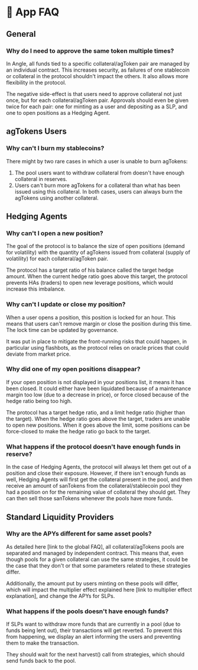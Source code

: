 # 🧐 App FAQ

## General

### Why do I need to approve the same token multiple times?

In Angle, all funds tied to a specific collateral/agToken pair are managed by an individual contract. This increases security, as failures of one stablecoin or collateral in the protocol shouldn't impact the others. It also allows more flexibility in the protocol.

The negative side-effect is that users need to approve collateral not just once, but for each collateral/agToken pair. Approvals should even be given twice for each pair: one for minting as a user and depositing as a SLP, and one to open positions as a Hedging Agent.

## agTokens Users

### Why can't I burn my stablecoins?

There might by two rare cases in which a user is unable to burn agTokens:

1. The pool users want to withdraw collateral from doesn't have enough collateral in reserves.
2. Users can't burn more agTokens for a collateral than what has been issued using this collateral.
   In both cases, users can always burn the agTokens using another collateral.

## Hedging Agents

### Why can't I open a new position?

The goal of the protocol is to balance the size of open positions (demand for volatility) with the quantity of agTokens issued from collateral (supply of volatility) for each collateral/agToken pair.

The protocol has a target ratio of his balance called the target hedge amount. When the current hedge ratio goes above this target, the protocol prevents HAs (traders) to open new leverage positions, which would increase this imbalance.

### Why can't I update or close my position?

When a user opens a position, this position is locked for an hour. This means that users can't remove margin or close the position during this time. The lock time can be updated by governance.

It was put in place to mitigate the front-running risks that could happen, in particular using flashbots, as the protocol relies on oracle prices that could deviate from market price.

### Why did one of my open positions disappear?

If your open position is not displayed in your positions list, it means it has been closed. It could either have been liquidated because of a maintenance margin too low (due to a decrease in price), or force closed because of the hedge ratio being too high.

The protocol has a target hedge ratio, and a limit hedge ratio (higher than the target). When the hedge ratio goes above the target, traders are unable to open new positions. When it goes above the limit, some positions can be force-closed to make the hedge ratio go back to the target.

### What happens if the protocol doesn't have enough funds in reserve?

In the case of Hedging Agents, the protocol will always let them get out of a position and close their exposure. However, if there isn't enough funds as well, Hedging Agents will first get the collateral present in the pool, and then receive an amount of sanTokens from the collateral/stablecoin pool they had a position on for the remaining value of collateral they should get. They can then sell those sanTokens whenever the pools have more funds.

## Standard Liquidity Providers

### Why are the APYs different for same asset pools?

As detailed here [link to the global FAQ], all collateral/agTokens pools are separated and managed by independent contract. This means that, even though pools for a given collateral can use the same strategies, it could be the case that they don't or that some parameters related to these strategies differ.

Additionally, the amount put by users minting on these pools will differ, which will impact the multiplier effect explained here [link to multiplier effect explanation], and change the APYs for SLPs.

### What happens if the pools doesn't have enough funds?

If SLPs want to withdraw more funds that are currently in a pool (due to funds being lent out), their transactions will get reverted. To prevent this from happening, we display an alert informing the users and preventing them to make the transaction.

They should wait for the next harvest() call from strategies, which should send funds back to the pool.

